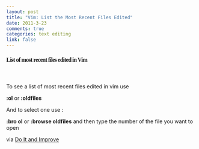 ```yaml
--- 
layout: post
title: "Vim: List the Most Recent Files Edited"
date: 2011-3-23
comments: true
categories: text editing
link: false
---
```

<p><span style="color: #202020; font-family: Georgia; line-height: 22px;"><span style="letter-spacing: -1px; line-height: 34px; font-size: medium;"><strong>List of most recent files edited in Vim</strong></span><p>&nbsp;

To see a list of most recent files edited in vim use

<strong>:ol</strong>&nbsp;or&nbsp;<strong>:oldfiles</strong>

And to select one use&nbsp;:

<strong>:bro ol</strong>&nbsp;or&nbsp;<strong>:browse oldfiles</strong>&nbsp;and then type the number of the file you want to open

via <a href="http://doitandimprove.tumblr.com/post/4024083586/list-of-most-recent-files-edited-in-vim">Do It and Improve</a></p></span></p>

